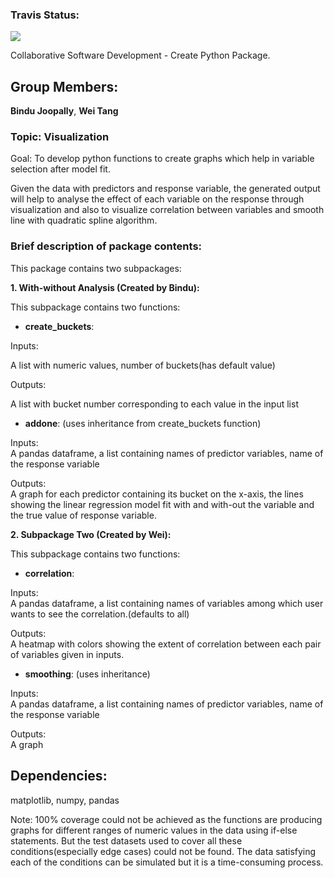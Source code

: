 ### Travis Status:
[![](https://travis-ci.org/ubco-mds-2018-labs/data533_lab4_Bindu_Wei.svg?branch=master)](https://travis-ci.org/ubco-mds-2018-labs/data533_lab4_Bindu_Wei)



Collaborative Software Development - Create Python Package.  

## Group Members:

__Bindu Joopally__, __Wei Tang__      

### Topic: Visualization 

Goal: To develop python functions to create graphs which help in variable selection after model fit. 

Given the data with predictors and response variable, the generated output will help to analyse the effect of each variable on the response through visualization and also to visualize correlation between variables and smooth line with quadratic spline algorithm. 

### Brief description of package contents:

This package contains two subpackages:

**1. With-without Analysis (Created by Bindu):**

This subpackage contains two functions:

- __create_buckets__: 

Inputs:   

A list with numeric values, number of buckets(has default value)

Outputs:   

A list with bucket number corresponding to each value in the input list 


- __addone__:
(uses inheritance from create_buckets function)

Inputs:  
A pandas dataframe, a list containing names of predictor variables, name of the response variable

Outputs:  
A graph for each predictor containing its bucket on the x-axis, the lines showing the linear regression model fit with and with-out the variable and the true value of response variable. 


**2. Subpackage Two (Created by Wei):**

This subpackage contains two functions:

- __correlation__:

Inputs:  
A pandas dataframe, a list containing names of variables among which user wants to see the correlation.(defaults to all)

Outputs:  
A heatmap with colors showing the extent of correlation between each pair of variables given in inputs. 

- __smoothing__: (uses inheritance)

Inputs:  
A pandas dataframe, a list containing names of predictor variables, name of the response variable

Outputs:  
A graph  

## Dependencies: 
matplotlib, numpy, pandas


Note: 
100% coverage could not be achieved as the functions are producing graphs for different ranges of numeric values in the data using if-else statements. But the test datasets used to cover all these conditions(especially edge cases) could not be found. The data satisfying each of the conditions can be simulated but it is a time-consuming process.
